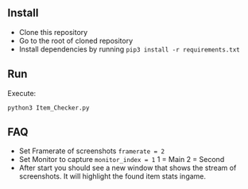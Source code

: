 ## Install

* Clone this repository
* Go to the root of cloned repository
* Install dependencies by running `pip3 install -r requirements.txt`

## Run

Execute:

```
python3 Item_Checker.py
```


## FAQ
* Set Framerate of screenshots `framerate = 2`
* Set Monitor to capture `monitor_index = 1` 1 = Main 2 = Second
* After start you should see a new window that shows the stream of screenshots. It will highlight the found item stats ingame.
